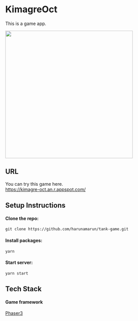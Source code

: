 # KimagreOct
  
This is a game app. 

<img src="https://user-images.githubusercontent.com/56245555/79681597-7df18500-8256-11ea-8c4a-ec200941be38.gif" width="400px">

## URL
You can try this game here.     
https://kimagre-oct.an.r.appspot.com/

## Setup Instructions
#### Clone the repo:
```
git clone https://github.com/harunamarun/tank-game.git
```

#### Install packages:
```
yarn
```

#### Start server:
```
yarn start
```

## Tech Stack   
#### Game framework
 <a href=https://phaser.io/phaser3>Phaser3</a>
